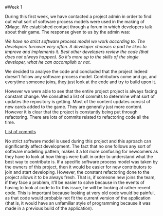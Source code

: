 #Week 1

During this first week, we have contacted a project admin in order to find out what sort of 
software process models were used in the making of XMage. We established contact through a forum
in which developers talk about their game. The response given to us by the admin was:

_We have no strict software process model we work according to. The developers turnover very often. 
A developer chooses a part he likes to improve and implements it. Best other developers review the 
code (that does not always happen). So it's more up to the skills of the single developer, what he 
can accomplish or not._

We decided to analyse the code and concluded that the project indeed doesn't follow any software process model.
Contributors come and go, and everytime someone joins, they just look at the code and try to build upon it.

However we were able to see that the entire project project is always facing constant change. We consulted a
list of commits to determine what sort of updates the repository is getting. Most of the content updates consist of
new cards added to the game. They are generally just more content. However it is clear that the project
is constantly being put through refactoring. There are lots of commits related to refactoring code all the time.

[List of commits](https://github.com/PedroTav/mage/commits/master)

No strict software model is used during this project and this aproach can significantly affect development.
The fact that no one follows any sort of software modelling pattern, makes it a lot more confusing for newcomers
as they have to look at how things were built in order to understand what the best way to contribute is.
If a specific software process model was taken by the owners of this project, then it would be easier for new
contributors to join and start developing. However, the constant refactoring done to the project allows it to
be always fresh. That is, if someone new joins the team, if they face a problem, it'll be easier to solve because
in the events of having to look at code to fix this issue, he will be looking at rather recent code. This is
important because looking at very old code would be painful, as that code would probably not fit the
current version of the application (that is, it would have an unfamiliar style of programming because it was made in
a previous build of the application).

